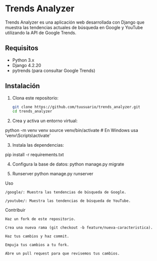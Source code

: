 # Trends Analyzer

Trends Analyzer es una aplicación web desarrollada con Django que muestra las tendencias actuales de búsqueda en Google y YouTube utilizando la API de Google Trends.

## Requisitos

- Python 3.x
- Django 4.2.20
- pytrends (para consultar Google Trends)

## Instalación

1. Clona este repositorio:
   ```bash
   git clone https://github.com/tuusuario/trends_analyzer.git
   cd trends_analyzer

2. Crea y activa un entorno virtual:

python -m venv venv
source venv/bin/activate  # En Windows usa 'venv\Scripts\activate'


3. Instala las dependencias:

pip install -r requirements.txt

4. Configura la base de datos:
python manage.py migrate

5. Runserver
python manage.py runserver

Uso

    /google/: Muestra las tendencias de búsqueda de Google.

    /youtube/: Muestra las tendencias de búsqueda de YouTube.

Contribuir

    Haz un fork de este repositorio.

    Crea una nueva rama (git checkout -b feature/nueva-caracteristica).

    Haz tus cambios y haz commit.

    Empuja tus cambios a tu fork.

    Abre un pull request para que revisemos tus cambios.
